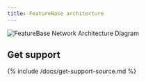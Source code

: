 ```yaml
---
title: FeatureBase architecture
---
```




![FeatureBase Network Architecture Diagram](/img/molecula-architecture-diagram.png "FeatureBase Network Architecture Diagram")

## Get support

{% include /docs/get-support-source.md %}
